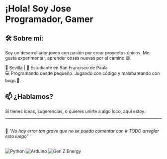 <h1>¡Hola! Soy Jose <br/><a>Programador</a>, <a>Gamer</a></h1>

<h2>🛠 Sobre mí:</h2>
Soy un desarrollador joven con pasión por crear proyectos únicos. Me gusta experimentar, aprender cosas nuevas por el camino 😅.

📍 Sevilla | 🏫 Estudiante en San Francisco de Paula  
💻 Programando desde pequeño. Jugando con código y malabareando con bugs 🎪.

<h2> 📫 ¿Hablamos?</h2>
Si tienes ideas, sugerencias, o quieres unirte a algo loco, aquí estoy.

***
<br/>🧠 *“No hay error tan grave que no se pueda comentar con # TODO arreglar esto luego”*

<br/>![Python](https://img.shields.io/badge/Python-3776AB?style=for-the-badge&logo=python&logoColor=white)
![Arduino](https://img.shields.io/badge/Arduino-00979D?style=for-the-badge&logo=arduino&logoColor=white)
![Gen Z Energy](https://img.shields.io/badge/Vibes-%F0%9F%94%A5-brainrot?style=for-the-badge)
